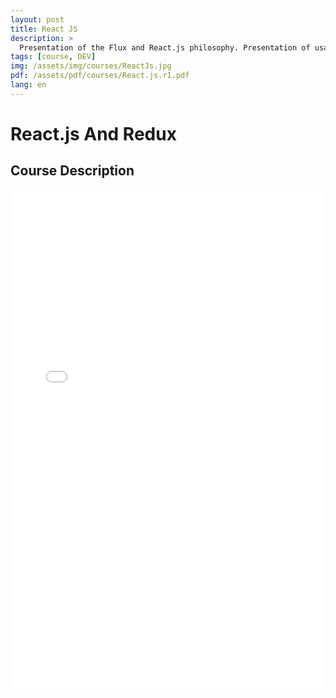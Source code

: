 ```yaml
---
layout: post
title: React JS
description: >
  Presentation of the Flux and React.js philosophy. Presentation of usage of React.js and Redux
tags: [course, DEV]
img: /assets/img/courses/ReactJs.jpg
pdf: /assets/pdf/courses/React.js.r1.pdf
lang: en
---
```

# React.js And Redux
## Course Description

<embed src="/assets/pdf/courses/React.js.r1.pdf" width="100%" height="800px" type='application/pdf'/>
